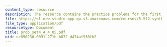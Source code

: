 ```yaml
---
content_type: resource
description: The resource contains the practice problems for the first exam.
file: https://ol-ocw-studio-app-qa.s3.amazonaws.com/courses/5-512-synthetic-organic-chemistry-ii-spring-2005/ee8502300091271bb872d474af930fb2_prob_set4_4_4_05.pdf
file_type: application/pdf
resourcetype: Document
title: prob_set4_4_4_05.pdf
uid: ee850230-0091-271b-b872-d474af930fb2
---
```

